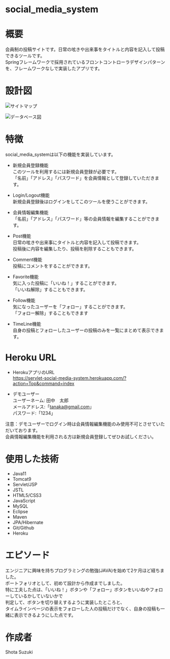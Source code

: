 # social_media_system

# 概要
会員制の投稿サイトです。日常の呟きや出来事をタイトルと内容を記入して投稿できるツールです。  
Springフレームワークで採用されているフロントコントローラデザインパターンを、フレームワークなしで実装したアプリです。

# 設計図
  
![サイトマップ](https://gyazo.com/c53eb7740b1e84bf9c79752092bbad22/raw)

![データベース図](https://gyazo.com/e8ce73256dd4e14b7485d86e899c65f8/raw)


# 特徴
social_media_systemは以下の機能を実装しています。

- 新規会員登録機能  
このツールを利用するには新規会員登録が必要です。  
「名前」「アドレス」「パスワード」を会員情報として登録していただきます。

- Login/Logout機能  
新規会員登録後はログインをしてこのツールを使うことができます。

- 会員情報編集機能  
「名前」「アドレス」「パスワード」等の会員情報を編集することができます。  

- Post機能  
日常の呟きや出来事にタイトルと内容を記入して投稿できます。  
投稿後に内容を編集したり、投稿を削除することもできます。

- Comment機能  
投稿にコメントをすることができます。

- Favorite機能  
気に入った投稿に「いいね！」することができます。  
「いいね解除」することもできます。

- Follow機能  
気になったユーザーを「フォロー」することができます。  
「フォロー解除」することもできます

- TimeLine機能  
自身の投稿とフォローしたユーザーの投稿のみを一覧にまとめて表示できます。

# Heroku URL

- HerokuアプリのURL  
https://servlet-social-media-system.herokuapp.com/?action=Top&command=index

- デモユーザー  
ユーザーネーム: 田中　太郎  
メールアドレス:「tanaka@gmail.com」  
パスワード:「1234」

注意：デモユーザーでログイン時は会員情報編集機能のみ使用不可とさせていただいております。  
会員情報編集機能を利用される方は新規会員登録してぜひお試しください。

# 使用した技術

   - Java11
   - Tomcat9
   - Servlet/JSP
   - JSTL
   - HTML5/CSS3
   - JavaScript
   - MySQL
   - Eclipse
   - Maven
   - JPA/Hibernate
   - Git/Github
   - Heroku

# エピソード
エンジニアに興味を持ちプログラミングの勉強(JAVA)を始めて2ケ月ほど経ちました。   
ポートフォリオとして、初めて設計から作成までしました。  
特に工夫した点は、「いいね！」ボタンや「フォロー」ボタンをいいねやフォローしているかしていないかで  
判定して、ボタンを切り替えするように実装したところと、  
タイムラインページの表示をフォローした人の投稿だけでなく、自身の投稿も一緒に表示できるようにした点です。  


# 作成者
Shota Suzuki
